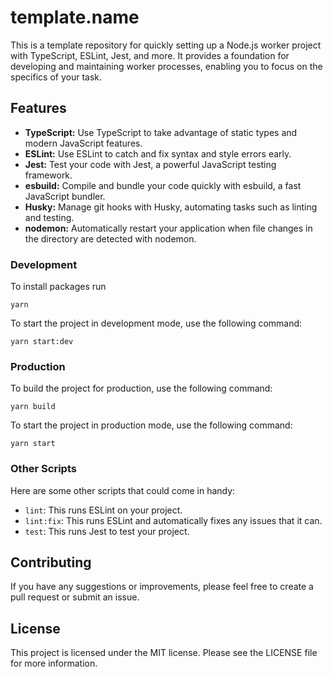 # template.name

This is a template repository for quickly setting up a Node.js worker project with TypeScript, ESLint, Jest, and more. It provides a foundation for developing and maintaining worker processes, enabling you to focus on the specifics of your task.

## Features

- **TypeScript:** Use TypeScript to take advantage of static types and modern JavaScript features.
- **ESLint:** Use ESLint to catch and fix syntax and style errors early.
- **Jest:** Test your code with Jest, a powerful JavaScript testing framework.
- **esbuild:** Compile and bundle your code quickly with esbuild, a fast JavaScript bundler.
- **Husky:** Manage git hooks with Husky, automating tasks such as linting and testing.
- **nodemon:** Automatically restart your application when file changes in the directory are detected with nodemon.

### Development

To install packages run

```shell
yarn
```

To start the project in development mode, use the following command:

```shell
yarn start:dev
```

### Production

To build the project for production, use the following command:

```shell
yarn build
```

To start the project in production mode, use the following command:

```shell
yarn start
```

### Other Scripts

Here are some other scripts that could come in handy:

- `lint`: This runs ESLint on your project.
- `lint:fix`: This runs ESLint and automatically fixes any issues that it can.
- `test`: This runs Jest to test your project.

## Contributing
If you have any suggestions or improvements, please feel free to create a pull request or submit an issue.

## License
This project is licensed under the MIT license. Please see the LICENSE file for more information.


